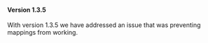 #### Version 1.3.5

With version 1.3.5 we have addressed an issue that was preventing mappings from working.